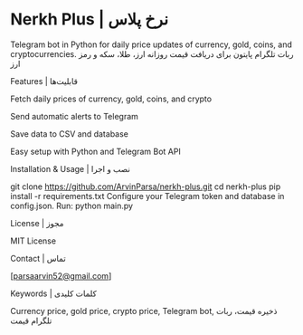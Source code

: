 # Nerkh Plus | نرخ پلاس

Telegram bot in Python for daily price updates of currency, gold, coins, and cryptocurrencies. ربات تلگرام پایتون برای دریافت قیمت روزانه ارز، طلا، سکه و رمز ارز

Features | قابلیت‌ها

Fetch daily prices of currency, gold, coins, and crypto

Send automatic alerts to Telegram

Save data to CSV and database

Easy setup with Python and Telegram Bot API

Installation & Usage | نصب و اجرا

git clone https://github.com/ArvinParsa/nerkh-plus.git cd nerkh-plus pip install -r requirements.txt Configure your Telegram token and database in config.json. Run: python main.py 

License | مجوز

MIT License

Contact | تماس

[parsaarvin52@gmail.com]

Keywords | کلمات کلیدی

Currency price, gold price, crypto price, Telegram bot, ذخیره قیمت، ربات تلگرام قیمت
